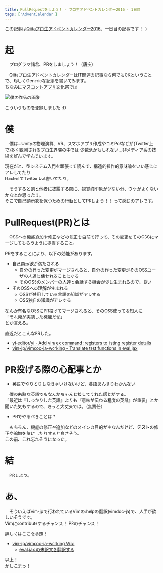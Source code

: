 ```yaml
---
title: PullRequestをしよう！ - プロ生アドベントカレンダー2016 - 1日目
tags: ['AdventCalendar']
---
```

この記事は[Qiitaプロ生アドベントカレンダー2016](http://qiita.com/advent-calendar/2016/pronama-chan)、一日目の記事です！ :)

# 起
　プログラマ諸君、PRをしましょう！（唐突）
 
　Qiitaプロ生アドベントカレンダーはIT関連の記事なら何でもOKということで、珍しくGenericな記事を書いてみます。  
ちなみに[マスコットアプリ文化祭](https://mascot-apps-contest.azurewebsites.net/2016/About)では

![僕の作品の画像](/2016-11-23-pronama_advent_calendar_2016/my.png)

こういうものを登録しました :D


# 僕
　僕は…Unityの物理演算、VR、スマホアプリ作成やコミPo!などが(Twitter上で)多く観測されるプロ生界隈の中では
少数派かもしれない…非メディア系の技術を好んで学んでいます。

現在だと、型システム入門を頑張って読んで、構造的操作的意味論をいい感じにアレしてたり  
HaskellでTwitter bot書いてたり。

　そうすると割と他者に披露する際に、視覚的印象が少ない分、ウケがよくないかなとか思ったり。  
そこで自己顕示欲を保つための行動としてPRしよう！！ って感じのアレです。


# PullRequest(PR)とは
　OSSへの機能追加や修正などの修正を自前で行って、その変更をそのOSSにマージしてもらうように提案すること。

PRをすることにより、以下の効能があります。

- 自己顕示欲が満たされる
    - 自分の行った変更がマージされると、自分の作った変更がそのOSSユーザの人達に使われることになる
    - そのOSSのメンバーの人達と会話する機会が少し生まれるので、良い
- そのOSSへの理解が生まれる
    - OSSが使用している言語の知識がアレする
    - OSS独自の知識がアレする

なんか有名なOSSにPR投げてマージされると、そのOSS使ってる知人に  
「それ俺が実装した機能だぜ」  
とか言える。

直近だとこんなPRした。

- [yi-editor/yi - Add vim ex command :registers to listing register details](https://github.com/yi-editor/yi/pull/936)
- [vim-jp/vimdoc-ja-working - Translate test functions in eval.jax](https://github.com/vim-jp/vimdoc-ja-working/pull/86)


# PR投げる際の心配事とか

- 英語でやりとりしなきゃいけないけど、英語あんまりわかんない
 
　僕の未熟な英語でもなんかちゃんと接してくれた感じがする。  
「最近は『しっかりした英語』よりも『意味が伝わる程度の英語』が重要」とか聞いた気もするので、きっと大丈夫では。（無責任）

- PRでやるべきことは？

　もちろん、機能の修正や追加などのメインの目的が主なんだけど、**テスト**の修正や追加を気にしたりすると良さそう。  
この前、これ忘れそうになった。


# 結
　PRしよう。


# あ、
　そういえばvim-jpで行われているVimの:helpの翻訳(vimdoc-ja)で、人手が欲しいそうです。  
Vimにcontributeするチャンス！
PRのチャンス！

詳しくはここを参照！

- [vim-jp/vimdoc-ja-working Wiki](https://github.com/vim-jp/vimdoc-ja-working/wiki)
    - [eval.jax の未訳文を翻訳する](https://github.com/vim-jp/vimdoc-ja-working/issues/48)

以上！  
かしこまっ！
 
